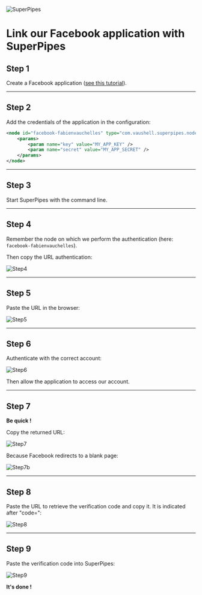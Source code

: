 ![SuperPipes](https://raw.githubusercontent.com/fabienvauchelles/superpipes/master/docs/images/logo_slogan238.png)


# Link our Facebook application with SuperPipes


## Step 1

Create a Facebook application ([see this tutorial](Create_Facebook_Application.md)).

---

## Step 2

Add the credentials of the application in the configuration:

```xml
<node id="facebook-fabienvauchelles" type="com.vaushell.superpipes.nodes.fb.N_FB_Post">
    <params>
        <param name="key" value="MY_APP_KEY" />
        <param name="secret" value="MY_APP_SECRET" />
    </params>
</node>
```

---

## Step 3

Start SuperPipes with the command line.

---

## Step 4

Remember the node on which we perform the authentication (here: `facebook-fabienvauchelles`).

Then copy the URL authentication:

![Step4](https://raw.githubusercontent.com/fabienvauchelles/superpipes/master/docs/images/facebook_link1.png)

---

## Step 5

Paste the URL in the browser:

![Step5](https://raw.githubusercontent.com/fabienvauchelles/superpipes/master/docs/images/facebook_link2.png)

---

## Step 6

Authenticate with the correct account:

![Step6](https://raw.githubusercontent.com/fabienvauchelles/superpipes/master/docs/images/facebook_link3.png)

Then allow the application to access our account.

---

## Step 7

__Be quick !__

Copy the returned URL:

![Step7](https://raw.githubusercontent.com/fabienvauchelles/superpipes/master/docs/images/facebook_link4.png)

Because Facebook redirects to a blank page:

![Step7b](https://raw.githubusercontent.com/fabienvauchelles/superpipes/master/docs/images/facebook_link5.png)

---

## Step 8

Paste the URL to retrieve the verification code and copy it. It is indicated after "code=":

![Step8](https://raw.githubusercontent.com/fabienvauchelles/superpipes/master/docs/images/facebook_link6.png)

---

## Step 9

Paste the verification code into SuperPipes:

![Step9](https://raw.githubusercontent.com/fabienvauchelles/superpipes/master/docs/images/facebook_link7.png)

__It's done !__
